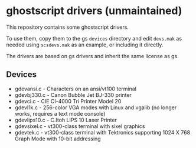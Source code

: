 ghostscript drivers (unmaintained)
==================================

This repository contains some ghostscript drivers.

To use them, copy them to the gs `devices` directory and edit `devs.mak` as needed using `scsdevs.mak` as an example, or including it directly.

The drivers are based on gs drivers and inherit the same license as gs.

Devices
-------

* gdevansi.c - Characters on an ansi/vt100 terminal
* gdevbj330.c - Canon Bubble Jet BJ-330 printer
* gdevci.c - CIE CI-4000 Tri Printer Model 20
* gdevl1k.c - 256-color VGA modes with Linux and vgalib (no longer works, requires a text mode console)
* gdevlips10.c - C.Itoh LIPS 10 Laser Printer
* gdevsixel.c - vt300-class terminal with sixel graphics
* gdevtek.c - vt300-class terminal with Tektronics supporting 1024 X 768 Graph Mode with 10-bit addressing

